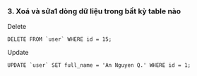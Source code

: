 ### 3. Xoá và sửa1 dòng dữ liệu trong bất kỳ table nào
Delete
```mysql
DELETE FROM `user` WHERE id = 15;
```

Update 
```mysql
UPDATE `user` SET full_name = 'An Nguyen Q.' WHERE id = 1;
```
